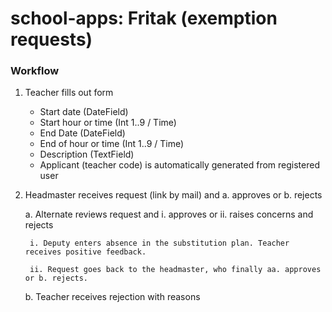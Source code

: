 # school-apps: Fritak (exemption requests)
### Workflow

1. Teacher fills out form

    - Start date (DateField)
    - Start hour or time (Int 1..9 / Time)
    - End Date (DateField)
    - End of hour or time (Int 1..9 / Time)
    - Description (TextField)
    - Applicant (teacher code) is automatically generated from registered user

2. Headmaster receives request (link by mail) and a. approves or b. rejects

    a. Alternate reviews request and i. approves or ii. raises concerns and rejects

        i. Deputy enters absence in the substitution plan. Teacher receives positive feedback.

        ii. Request goes back to the headmaster, who finally aa. approves or b. rejects.

    b. Teacher receives rejection with reasons


